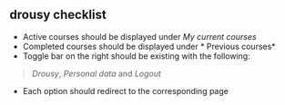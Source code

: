## drousy checklist

+ Active courses should be displayed under *My current courses*
+ Completed courses should be displayed under * Previous courses*
+ Toggle bar on the right should be existing with the following:
> *Drousy*, *Personal data* and *Logout*
+ Each option should redirect to the corresponding page
